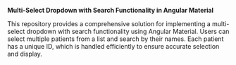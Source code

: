 <b>Multi-Select Dropdown with Search Functionality in Angular Material</b>
<p>This repository provides a comprehensive solution for implementing a multi-select dropdown with search functionality using Angular Material. Users can select multiple patients from a list and search by their names. Each patient has a unique ID, which is handled efficiently to ensure accurate selection and display.</p>
